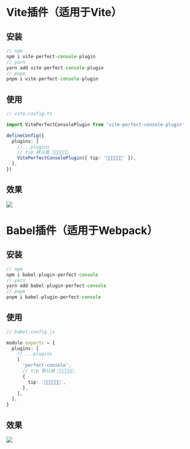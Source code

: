 # Vite插件（适用于Vite）

## 安装

```ts
// npm
npm i vite-perfect-console-plugin
// yarn
yarn add vite-perfect-console-plugin
// pnpm
pnpm i vite-perfect-console-plugin
```

## 使用

```ts
// vite.config.ts

import VitePerfectConsolePlugin from 'vite-perfect-console-plugin'

defineConfig({
  plugins: [
    //...plugins
    // tip 默认是 🐷🐷🐷🐷🐷🐷
    VitePerfectConsolePlugin({ tip: '🐷🐷🐷🐷🐷🐷' }),
  ],
})
```

## 效果

![](https://files.mdnice.com/user/23686/9b8ade75-39a8-40a6-b219-8e9b64ede039.png)

# Babel插件（适用于Webpack）

## 安装

```ts
// npm
npm i babel-plugin-perfect-console
// yarn
yarn add babel-plugin-perfect-console
// pnpm
pnpm i babel-plugin-perfect-console
```

## 使用

```ts
// babel.config.js

module.exports = {
  plugins: [
    // ...plugins
    [
      'perfect-console',
      // tip 默认是 🐷🐷🐷🐷🐷🐷
      {
        tip: '🐷🐷🐷🐷🐷🐷',
      },
    ],
  ],
}
```

## 效果

![](https://files.mdnice.com/user/23686/9b8ade75-39a8-40a6-b219-8e9b64ede039.png)

